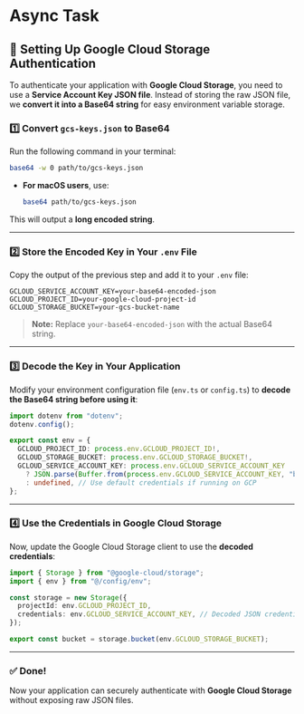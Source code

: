 # Async Task

## **🔐 Setting Up Google Cloud Storage Authentication**

To authenticate your application with **Google Cloud Storage**, you need to use a **Service Account Key JSON file**. Instead of storing the raw JSON file, we **convert it into a Base64 string** for easy environment variable storage.

### **1️⃣ Convert `gcs-keys.json` to Base64**

Run the following command in your terminal:

```sh
base64 -w 0 path/to/gcs-keys.json
```

- **For macOS users**, use:

  ```sh
  base64 path/to/gcs-keys.json
  ```

This will output a **long encoded string**.

---

### **2️⃣ Store the Encoded Key in Your `.env` File**

Copy the output of the previous step and add it to your `.env` file:

```
GCLOUD_SERVICE_ACCOUNT_KEY=your-base64-encoded-json
GCLOUD_PROJECT_ID=your-google-cloud-project-id
GCLOUD_STORAGE_BUCKET=your-gcs-bucket-name
```

> **Note:** Replace `your-base64-encoded-json` with the actual Base64 string.

---

### **3️⃣ Decode the Key in Your Application**

Modify your environment configuration file (`env.ts` or `config.ts`) to **decode the Base64 string before using it**:

```ts
import dotenv from "dotenv";
dotenv.config();

export const env = {
  GCLOUD_PROJECT_ID: process.env.GCLOUD_PROJECT_ID!,
  GCLOUD_STORAGE_BUCKET: process.env.GCLOUD_STORAGE_BUCKET!,
  GCLOUD_SERVICE_ACCOUNT_KEY: process.env.GCLOUD_SERVICE_ACCOUNT_KEY
    ? JSON.parse(Buffer.from(process.env.GCLOUD_SERVICE_ACCOUNT_KEY, "base64").toString("utf-8"))
    : undefined, // Use default credentials if running on GCP
};
```

---

### **4️⃣ Use the Credentials in Google Cloud Storage**

Now, update the Google Cloud Storage client to use the **decoded credentials**:

```ts
import { Storage } from "@google-cloud/storage";
import { env } from "@/config/env";

const storage = new Storage({
  projectId: env.GCLOUD_PROJECT_ID,
  credentials: env.GCLOUD_SERVICE_ACCOUNT_KEY, // Decoded JSON credentials
});

export const bucket = storage.bucket(env.GCLOUD_STORAGE_BUCKET);
```

---

### **✅ Done!**

Now your application can securely authenticate with **Google Cloud Storage** without exposing raw JSON files.
